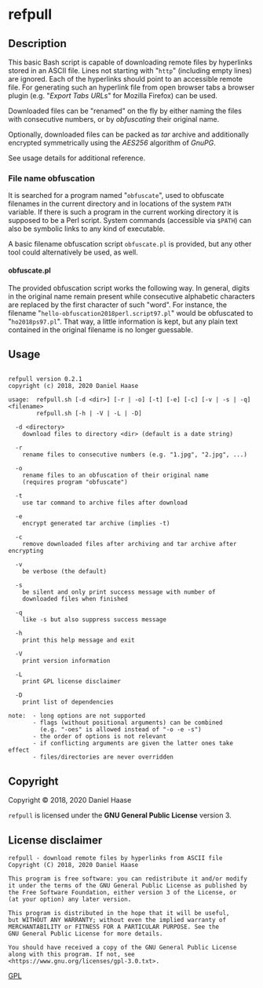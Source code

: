 # refpull

## Description

This basic Bash script is capable of downloading remote files by hyperlinks
stored in an ASCII file. Lines not starting with "`http`" (including empty
lines) are ignored. Each of the hyperlinks should point to an accessible remote
file. For generating such an hyperlink file from open browser tabs a browser
plugin (e.g. "*Export Tabs URLs*" for Mozilla Firefox) can be used.

Downloaded files can be "renamed" on the fly by either naming the files with
consecutive numbers, or by *obfuscating* their original name.

Optionally, downloaded files can be packed as *tar* archive and additionally
encrypted symmetrically using the *AES256* algorithm of *GnuPG*.

See usage details for additional reference.


### File name obfuscation

It is searched for a program named "`obfuscate`", used to obfuscate filenames in
the current directory and in locations of the system `PATH` variable. If there
is such a program in the current working directory it is supposed to be a Perl
script. System commands (accessible via `$PATH`) can also be symbolic links to
any kind of executable.

A basic filename obfuscation script `obfuscate.pl` is provided, but any other
tool could alternatively be used, as well.


#### obfuscate.pl

The provided obfuscation script works the following way.
In general, digits in the original name remain present while consecutive
alphabetic characters are replaced by the first character of such "word". For
instance, the filename "`hello-obfuscation2018perl.script97.pl`" would be
obfuscated to "`ho2018ps97.pl`". That way, a little information is kept, but
any plain text contained in the original filename is no longer guessable.


## Usage

```

refpull version 0.2.1
copyright (c) 2018, 2020 Daniel Haase

usage:  refpull.sh [-d <dir>] [-r | -o] [-t] [-e] [-c] [-v | -s | -q] <filename>
        refpull.sh [-h | -V | -L | -D]

  -d <directory>
    download files to directory <dir> (default is a date string)

  -r
    rename files to consecutive numbers (e.g. "1.jpg", "2.jpg", ...)

  -o
    rename files to an obfuscation of their original name
    (requires program "obfuscate")

  -t
    use tar command to archive files after download

  -e
    encrypt generated tar archive (implies -t)

  -c
    remove downloaded files after archiving and tar archive after encrypting

  -v
    be verbose (the default)

  -s
    be silent and only print success message with number of
    downloaded files when finished

  -q
    like -s but also suppress success message

  -h
    print this help message and exit

  -V
    print version information

  -L
    print GPL license disclaimer

  -D
    print list of dependencies

note:  - long options are not supported
       - flags (without positional arguments) can be combined
         (e.g. "-oes" is allowed instead of "-o -e -s")
       - the order of options is not relevant
       - if conflicting arguments are given the latter ones take effect
       - files/directories are never overridden

```


## Copyright

Copyright &copy; 2018, 2020 Daniel Haase

`refpull` is licensed under the **GNU General Public License** version 3.


## License disclaimer

```
refpull - download remote files by hyperlinks from ASCII file
Copyright (C) 2018, 2020 Daniel Haase

This program is free software: you can redistribute it and/or modify
it under the terms of the GNU General Public License as published by
the Free Software Foundation, either version 3 of the License, or
(at your option) any later version.

This program is distributed in the hope that it will be useful,
but WITHOUT ANY WARRANTY; without even the implied warranty of
MERCHANTABILITY or FITNESS FOR A PARTICULAR PURPOSE. See the
GNU General Public License for more details.

You should have received a copy of the GNU General Public License
along with this program. If not, see
<https://www.gnu.org/licenses/gpl-3.0.txt>.
```

[GPL](https://www.gnu.org/licenses/gpl-3.0.txt)

